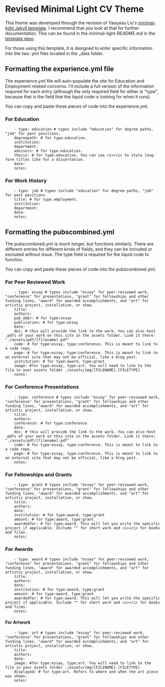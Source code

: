 # Revised Minimal Light CV Theme

This theme was developed through the revision of Yaoyaou Liu's [minimal-light Jekyll template](https://github.com/yaoyao-liu/minimal-light). I recommend that you look at that for further documentation. This can be found in the minimal-light-README.md in the [template repo](https://github.com/DigitalHealthHumanities/CVWorkshop).

For those using this template, it is designed to enter specific information into the two .yml files located in the _data folder. 

## Formatting the experience.yml file
The experience.yml file will auto-populate the site for Education and Employment related concerns. I'll include a full version of the information required for each entry (although the only required field for either is "type", because that is the field that the liquid code is looking for when it runs).

You can copy and paste these pieces of code into the experience.yml.

### For Education
		- type: education # types include "education" for degree paths, "job" for past positions. 
		degreepath: # for type.education.
		institution:
		department: 
		advisors: # for type.education.
		thesis: # for type.education. You can use <i></i> to style long-form titles like for a dissertation.
		date: 
		notes:
    
### For Work History

		- type: job # types include "education" for degree paths, "job" for past positions. 
		title: # for type.employment.
		institution:
		department: 
		date: 
		notes:

## Formatting the pubscombined.yml
    
The pubscombined.yml is much longer, but functions similarly. There are different entries for different kinds of fields, and they can be included or excluded without issue. The type field is required for the liquid code to function.

You can copy and paste these pieces of code into the pubscombined.yml.

### For Peer Reviewed Work
		- type: essay # types include "essay" for peer-reviewed work, "conference" for presentations, "grant" for fellowships and other funding lines, "award" for awarded accomplishments, and "art" for artistic project, installation, or show.
		title: 
		authors: 
		pub_abbr: # for type:essay
		publication: # for type:essay
		date: 
		doi: # this will provide the link to the work. You can also host .pdfs of your work on this site in the assets folder. Link it there: "./assets/pdf/[filename].pdf"
		code: # for type:essay, type:conference. This is meant to link to a code repo.
		page: # for type:essay, type:conference. This is meant to link to an external site that may not be official, like a blog post.
		institution: # for type:award, type:grant
		image: #for type:essay, type:art. You will need to link to the file in your assets folder ./assets/img/[FILENAME].[FILETYPE]
		notes:
    
### For Conference Presentations
		- type: conference # types include "essay" for peer-reviewed work, "conference" for presentations, "grant" for fellowships and other funding lines, "award" for awarded accomplishments, and "art" for artistic project, installation, or show.
		title: 
		authors:
		conference: # for type:conference
		date: 
		doi: # this will provide the link to the work. You can also host .pdfs of your work on this site in the assets folder. Link it there: "./assets/pdf/[filename].pdf"
		code: # for type:essay, type:conference. This is meant to link to a code repo.
		page: # for type:essay, type:conference. This is meant to link to an external site that may not be official, like a blog post.
		notes:

### For Fellowships and Grants
		- type: grant # types include "essay" for peer-reviewed work, "conference" for presentations, "grant" for fellowships and other funding lines, "award" for awarded accomplishments, and "art" for artistic project, installation, or show.
		title: 
		authors: 
		date: 
		institution: # for type:award, type:grant
		amount: # for type:award, type:grant 
		awardedfor: # for type:award. This will let you write the specific project if applicable. Include "" for short work and <i></i> for books and films.
		notes:
    
### For Awards
		- type: award # types include "essay" for peer-reviewed work, "conference" for presentations, "grant" for fellowships and other funding lines, "award" for awarded accomplishments, and "art" for artistic project, installation, or show.
		title: 
		authors: 
		date: 
		institution: # for type:award, type:grant
		amount: # for type:award, type:grant
		awardedfor: # for type:award. This will let you write the specific project if applicable. Include "" for short work and <i></i> for books and films.
		notes:
    
#### For Artwork
		- type: art # types include "essay" for peer-reviewed work, "conference" for presentations, "grant" for fellowships and other funding lines, "award" for awarded accomplishments, and "art" for artistic project, installation, or show.
		title: 
		authors: 
		date: 
		image: #for type:essay, type:art. You will need to link to the file in your assets folder ./assets/img/[FILENAME].[FILETYPE]
		displayed: # for type:art. Refers to where and when the art piece was shown.
		notes:
